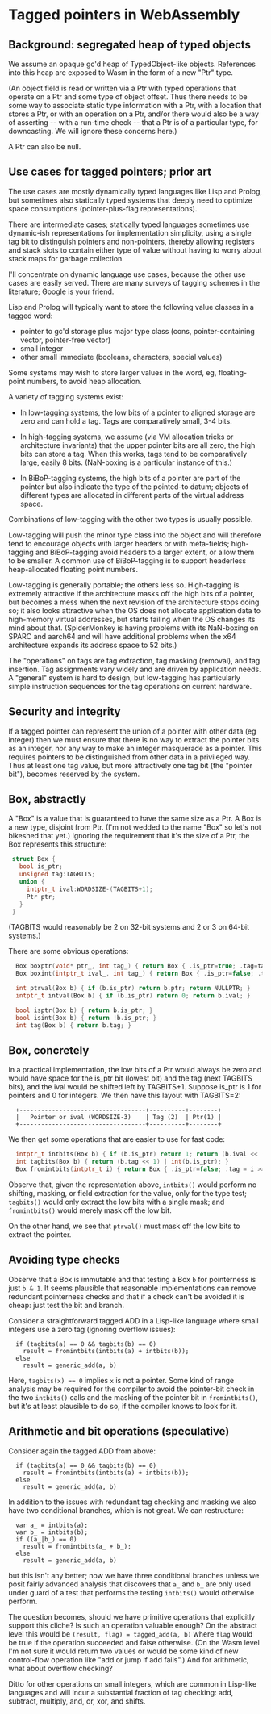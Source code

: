 # Tagged pointers in WebAssembly

## Background: segregated heap of typed objects

We assume an opaque gc'd heap of TypedObject-like objects.  References
into this heap are exposed to Wasm in the form of a new "Ptr" type.

(An object field is read or written via a Ptr with typed operations
that operate on a Ptr and some type of object offset.  Thus there
needs to be some way to associate static type information with a Ptr,
with a location that stores a Ptr, or with an operation on a Ptr,
and/or there would also be a way of asserting -- with a run-time check
-- that a Ptr is of a particular type, for downcasting.  We will
ignore these concerns here.)

A Ptr can also be null.

## Use cases for tagged pointers; prior art

The use cases are mostly dynamically typed languages like Lisp and
Prolog, but sometimes also statically typed systems that deeply need
to optimize space consumptions (pointer-plus-flag representations).

There are intermediate cases; statically typed languages sometimes use
dynamic-ish representations for implementation simplicity, using a
single tag bit to distinguish pointers and non-pointers, thereby
allowing registers and stack slots to contain either type of value
without having to worry about stack maps for garbage collection.

I'll concentrate on dynamic language use cases, because the other use
cases are easily served.  There are many surveys of tagging schemes in
the literature; Google is your friend.

Lisp and Prolog will typically want to store the following value
classes in a tagged word:

- pointer to gc'd storage plus major type class (cons, pointer-containing vector, pointer-free vector)
- small integer
- other small immediate (booleans, characters, special values)

Some systems may wish to store larger values in the word, eg,
floating-point numbers, to avoid heap allocation.

A variety of tagging systems exist:

- In low-tagging systems, the low bits of a pointer to aligned storage
  are zero and can hold a tag.  Tags are comparatively small, 3-4
  bits.

- In high-tagging systems, we assume (via VM allocation tricks or
  architecture invariants) that the upper pointer bits are all zero,
  the high bits can store a tag.  When this works, tags tend to be
  comparatively large, easily 8 bits.  (NaN-boxing is a particular
  instance of this.)

- In BiBoP-tagging systems, the high bits of a pointer are part of the
  pointer but also indicate the type of the pointed-to datum; objects
  of different types are allocated in different parts of the virtual
  address space.

Combinations of low-tagging with the other two types is usually possible.

Low-tagging will push the minor type class into the object and will
therefore tend to encourage objects with larger headers or with
meta-fields; high-tagging and BiBoP-tagging avoid headers to a larger
extent, or allow them to be smaller.  A common use of BiBoP-tagging is
to support headerless heap-allocated floating point numbers.

Low-tagging is generally portable; the others less so.  High-tagging
is extremely attractive if the architecture masks off the high bits of
a pointer, but becomes a mess when the next revision of the
architecture stops doing so; it also looks attractive when the OS does
not allocate application data to high-memory virtual addresses, but
starts failing when the OS changes its mind about that.  (SpiderMonkey
is having problems with its NaN-boxing on SPARC and aarch64 and will
have additional problems when the x64 architecture expands its address
space to 52 bits.)

The "operations" on tags are tag extraction, tag masking (removal),
and tag insertion.  Tag assignments vary widely and are driven by
application needs.  A "general" system is hard to design, but
low-tagging has particularly simple instruction sequences for the tag
operations on current hardware.

## Security and integrity

If a tagged pointer can represent the union of a pointer with other
data (eg integer) then we must ensure that there is no way to extract
the pointer bits as an integer, nor any way to make an integer
masquerade as a pointer.  This requires pointers to be distinguished
from other data in a privileged way.  Thus at least one tag value, but
more attractively one tag bit (the "pointer bit"), becomes reserved by
the system.

## Box, abstractly

A "Box" is a value that is guaranteed to have the same size as a Ptr.  A Box is a
new type, disjoint from Ptr.
(I'm not wedded to the name "Box" so let's not bikeshed that yet.)  Ignoring
the requirement that it's the size of a Ptr, the Box represents this structure:

```C
 struct Box {
   bool is_ptr;
   unsigned tag:TAGBITS;
   union {
     intptr_t ival:WORDSIZE-(TAGBITS+1);
     Ptr ptr;
   }
 }
```

(TAGBITS would reasonably be 2 on 32-bit systems and 2 or 3 on 64-bit systems.)

There are some obvious operations:

```C
  Box boxptr(void* ptr_, int tag_) { return Box { .is_ptr=true; .tag=tag_; .ptr=ptr_; } }
  Box boxint(intptr_t ival_, int tag_) { return Box { .is_ptr=false; .tag=tag_; .ptr=ptr_; } }

  int ptrval(Box b) { if (b.is_ptr) return b.ptr; return NULLPTR; }
  intptr_t intval(Box b) { if (b.is_ptr) return 0; return b.ival; }

  bool isptr(Box b) { return b.is_ptr; }
  bool isint(Box b) { return !b.is_ptr; }
  int tag(Box b) { return b.tag; }
```


## Box, concretely

In a practical implementation, the low bits of a Ptr would always be
zero and would have space for the is_ptr bit (lowest bit) and the tag
(next TAGBITS bits), and the ival would be shifted left by TAGBITS+1.
Suppose is_ptr is 1 for pointers and 0 for integers.  We then have
this layout with TAGBITS=2:

```
  +-----------------------------------+----------+--------+
  |   Pointer or ival (WORDSIZE-3)    | Tag (2)  | Ptr(1) |
  +-----------------------------------+----------+--------+
```

We then get some operations that are easier to use for fast code:

```C
  intptr_t intbits(Box b) { if (b.is_ptr) return 1; return (b.ival << (TAGBITS+1)) | (b.tag << 1); }
  int tagbits(Box b) { return (b.tag << 1) | int(b.is_ptr); }
  Box fromintbits(intptr_t i) { return Box { .is_ptr=false; .tag = i >> 1; .ival = i >> (TAGBITS+1); }
```

Observe that, given the representation above, `intbits()` would
perform no shifting, masking, or field extraction for the value, only
for the type test; `tagbits()` would only extract the low bits with a
single mask; and `fromintbits()` would merely mask off the low bit.

On the other hand, we see that `ptrval()` must mask off the low bits
to extract the pointer.


## Avoiding type checks

Observe that a Box is immutable and that testing a Box `b` for
pointerness is just `b & 1`.  It seems plausible that reasonable
implementations can remove redundant pointerness checks and that if a
check can't be avoided it is cheap: just test the bit and branch.

Consider a straightforward tagged ADD in a Lisp-like language where
small integers use a zero tag (ignoring overflow issues):

```
  if (tagbits(a) == 0 && tagbits(b) == 0) 
    result = fromintbits(intbits(a) + intbits(b));
  else
    result = generic_add(a, b)
```

Here, `tagbits(x) == 0` implies `x` is not a pointer.  Some kind of
range analysis may be required for the compiler to avoid the
pointer-bit check in the two `intbits()` calls and the masking of the
pointer bit in `fromintbits()`, but it's at least plausible to do so,
if the compiler knows to look for it.


## Arithmetic and bit operations (speculative)

Consider again the tagged ADD from above:

```
  if (tagbits(a) == 0 && tagbits(b) == 0) 
    result = fromintbits(intbits(a) + intbits(b));
  else
    result = generic_add(a, b)
```

In addition to the issues with redundant tag checking and masking we
also have two conditional branches, which is not great.  We can
restructure:

```
  var a_ = intbits(a);
  var b_ = intbits(b);
  if ((a_|b_) == 0)
    result = fromintbits(a_ + b_);
  else
    result = generic_add(a, b)
```

but this isn't any better; now we have three conditional branches
unless we posit fairly advanced analysis that discovers that `a_` and
`b_` are only used under guard of a test that performs the testing
`intbits()` would otherwise perform.

The question becomes, should we have primitive operations that
explicitly support this cliche?  Is such an operation valuable enough?
On the abstract level this would be `(result, flag) = tagged_add(a, b)`
where `flag` would be true if the operation succeeded and false
otherwise.  (On the Wasm level I'm not sure it would return two values
or would be some kind of new control-flow operation like "add or jump if
add fails".)  And for arithmetic, what about overflow checking?

Ditto for other operations on small integers, which are common in
Lisp-like languages and will incur a substantial fraction of tag
checking: add, subtract, multiply, and, or, xor, and shifts.
